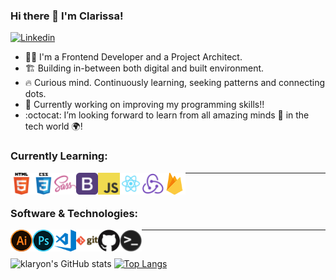 ### Hi there 👋 I'm Clarissa! 

[![Linkedin](https://img.shields.io/badge/-LinkedIn-blue?style=flat&logo=Linkedin&logoColor=white)](https://www.linkedin.com/in/clarissaardon/)

- 👩‍💻 I'm a Frontend Developer and a Project Architect. 
- 🏗️ Building in-between both digital and built environment.
- 🔥 Curious mind. Continuously learning, seeking patterns and connecting dots.
- 🔭 Currently working on improving my programming skills!! 
- :octocat: I’m looking forward to learn from all amazing minds 🧠 in the tech world 🌍!

### Currently Learning:
<img align="left" alt="HTML5" width="35px" src="https://raw.githubusercontent.com/github/explore/80688e429a7d4ef2fca1e82350fe8e3517d3494d/topics/html/html.png" />
<img align="left" alt="CSS3" width="35px" src="https://raw.githubusercontent.com/github/explore/80688e429a7d4ef2fca1e82350fe8e3517d3494d/topics/css/css.png" /> 
<img align="left" alt="Sass" width="35px" src="https://raw.githubusercontent.com/github/explore/80688e429a7d4ef2fca1e82350fe8e3517d3494d/topics/sass/sass.png" />
<img align="left" alt="Bootstrap" width="35px" src="https://raw.githubusercontent.com/github/explore/80688e429a7d4ef2fca1e82350fe8e3517d3494d/topics/bootstrap/bootstrap.png" />
<img align="left" alt="JavaScript" width="35px" src="https://raw.githubusercontent.com/github/explore/80688e429a7d4ef2fca1e82350fe8e3517d3494d/topics/javascript/javascript.png" />
<img align="left" alt="React" width="35px" src="https://raw.githubusercontent.com/github/explore/80688e429a7d4ef2fca1e82350fe8e3517d3494d/topics/react/react.png" />
<img align="left" alt="Redux" width="35px" src="https://raw.githubusercontent.com/github/explore/80688e429a7d4ef2fca1e82350fe8e3517d3494d/topics/redux/redux.png" />
<img align="left" alt="Google Firebase" width="35px" src="https://raw.githubusercontent.com/marcboreu/marcboreu/main/googleFirebase.png" />

---
<br>

### Software & Technologies:
<img align="left" alt="Adobe Illustrator" width="35px" src="https://raw.githubusercontent.com/marcboreu/marcboreu/main/AdobeIlustrator.png" />
<img align="left" alt="Adobe Photoshop" width="35px" src="https://raw.githubusercontent.com/marcboreu/marcboreu/main/AdobePhotoshop.png" />
<img align="left" alt="Visual Studio Code" width="35px" src="https://raw.githubusercontent.com/marcboreu/marcboreu/main/1200px-Visual_Studio_Code_1.18_icon.svg.png" />
<img align="left" alt="Git" width="35px" src="https://raw.githubusercontent.com/github/explore/80688e429a7d4ef2fca1e82350fe8e3517d3494d/topics/git/git.png" />
<img align="left" alt="GitHub" width="35px" src="https://raw.githubusercontent.com/github/explore/78df643247d429f6cc873026c0622819ad797942/topics/github/github.png" />
<img align="left" alt="Terminal" width="35px" src="https://raw.githubusercontent.com/github/explore/80688e429a7d4ef2fca1e82350fe8e3517d3494d/topics/terminal/terminal.png" />

---
<br>


![klaryon's GitHub stats](https://github-readme-stats.vercel.app/api?username=klaryon&show_icons=true&theme=default)
[![Top Langs](https://github-readme-stats.vercel.app/api/top-langs/?username=klaryon&layout=compact)](https://github.com/klaryon/github-readme-stats)
